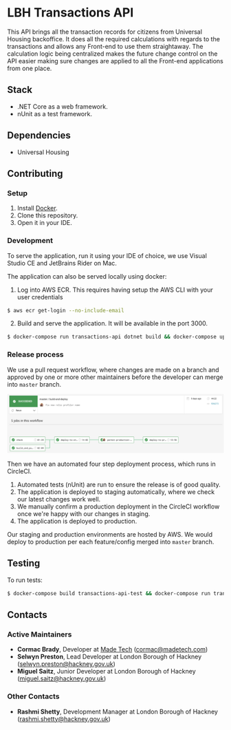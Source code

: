 # LBH Transactions API

This API brings all the transaction records for citizens from Universal Housing backoffice.  It does all the required calculations with regards to the transactions and allows any Front-end to use them straightaway.  The calculation logic being centralized makes the future change control on the API easier making sure changes are applied to all the Front-end applications from one place.

## Stack

- .NET Core as a web framework.
- nUnit as a test framework.

## Dependencies

- Universal Housing

## Contributing

### Setup

1. Install [Docker][docker-download].
2. Clone this repository.
3. Open it in your IDE.

### Development

To serve the application, run it using your IDE of choice, we use Visual Studio CE and JetBrains Rider on Mac. 

The application can also be served locally using docker:
1. Log into AWS ECR. This requires having setup the AWS CLI with your user credentials 
```sh
$ aws ecr get-login --no-include-email
```
2. Build and serve the application. It will be available in the port 3000.
```sh
$ docker-compose run transactions-api dotnet build && docker-compose up transactions-api
```

### Release process

We use a pull request workflow, where changes are made on a branch and approved by one or more other maintainers before the developer can merge into `master` branch.

![Circle CI Workflow Example](docs/circle_ci_workflow.png)

Then we have an automated four step deployment process, which runs in CircleCI.

1. Automated tests (nUnit) are run to ensure the release is of good quality.
2. The application is deployed to staging automatically, where we check our latest changes work well.
3. We manually confirm a production deployment in the CircleCI workflow once we're happy with our changes in staging.
4. The application is deployed to production.

Our staging and production environments are hosted by AWS. We would deploy to production per each feature/config merged into  `master`  branch.

## Testing

To run tests:
```sh
$ docker-compose build transactions-api-test && docker-compose run transactions-api-test
```

## Contacts

### Active Maintainers

- **Cormac Brady**, Developer at [Made Tech][made-tech] (cormac@madetech.com)
- **Selwyn Preston**, Lead Developer at London Borough of Hackney (selwyn.preston@hackney.gov.uk)
- **Miguel Saitz**, Junior Developer at London Borough of Hackney (miguel.saitz@hackney.gov.uk)

### Other Contacts

- **Rashmi Shetty**, Development Manager at London Borough of Hackney (rashmi.shetty@hackney.gov.uk)

[docker-download]: https://www.docker.com/products/docker-desktop
[universal-housing-simulator]: https://github.com/LBHackney-IT/lbh-universal-housing-simulator
[made-tech]: https://madetech.com/


